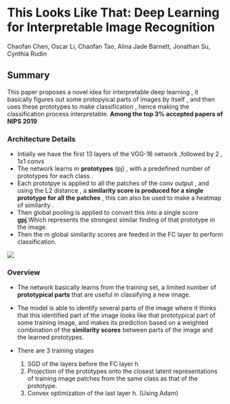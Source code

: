 # This Looks Like That: Deep Learning for Interpretable Image Recognition
Chaofan Chen, Oscar Li, Chaofan Tao, Alina Jade Barnett, Jonathan Su, Cynthia Rudin

## Summary
This paper proposes a novel idea for interpretable deep learning , it basically figures out some protopyical parts of images by itself , and then uses these prototypes to make classification , hence making the classification process interpretable.
**Among the top 3% accepted papers of NIPS 2019**

### Architecture Details
- Intially we have the first 13 layers of the  VGG-16 network ,followed by 2 , 1x1 convs
- The network learns m **prototypes** (pj) , with a predefined number of prototypes for each class .
- Each prototpye is applied to all the patches of the conv output , and using the L2 distance , a **similarity score is produced for a single prototype for all the patches** , this can also be used to make a heatmap of similarity .
- Then global pooling is applied to convert this into a single score **gpj**.Which represents the strongest similar finding of that prototype in the image.
- Then the m global similarity scores are feeded in the FC layer to perform classification.
<img src='https://github.com/ayushtues/papers_we_read/blob/master/images/this_looks_like_that.png' style="max-width:100%">

### Overview
- The network basically learns from the training set, a limited number of **prototypical parts** that are useful in classifying a new image.
- The model is able to identify several parts of the image where it thinks that this identified part of the image looks like that prototypical part of some training image, and makes its prediction based on a weighted combination of the **similarity scores** between parts of the image and the learned prototypes.



- There are 3 training stages  
    1. SGD of the layers before the FC layer h 
    2. Projection of the prototypes onto the closest latent representations of training image patches from the same class as       that of the prototype. 
    3. Convex optimization of the last layer h. (Using Adam)
